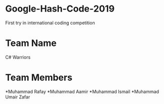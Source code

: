 # Google-Hash-Code-2019
First try in international coding competition

# Team Name

C# Warriors

# Team Members

*Muhammad Rafay
*Muhammad Aamir
*Muhammad Ismail
*Muhammad Umair Zafar
